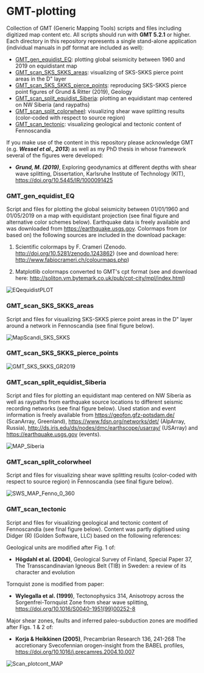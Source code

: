 # GMT-plotting
Collection of GMT (Generic Mapping Tools) scripts and files including digitized map content etc. All scripts should run with **GMT 5.2.1** or higher. Each directory in this repository represents a single stand-alone application (individual manuals in pdf format are included as well):

- [GMT_gen_equidist_EQ](#p00): plotting global seismicity between 1960 and 2019 on equidistant map
- [GMT_scan_SKS_SKKS_areas](#p1): visualizing of SKS-SKKS pierce point areas in the D" layer
- [GMT_scan_SKS_SKKS_pierce_points](#p21): reproducing SKS-SKKS pierce point figures of Grund & Ritter (2019), Geology
- [GMT_scan_split_equidist_Siberia](#p22): plotting an equidistant map centered on NW Siberia (and raypaths)
- [GMT_scan_split_colorwheel](#p2): visualizing shear wave splitting results (color-coded with respect to source region)
- [GMT_scan_tectonic](#p3): visualizing geological and tectonic content of Fennoscandia

If you make use of the content in this repository please acknowledge GMT (e.g. **_Wessel et al., 2013_**) as well as my PhD thesis in whose framework several of the figures were developed:

- **_Grund, M. (2019)_**, Exploring geodynamics at different depths with shear wave splitting, Dissertation, Karlsruhe Institute of Technology (KIT), https://doi.org/10.5445/IR/1000091425 

<a name="p00"></a>
### GMT_gen_equidist_EQ

Script and files for plotting the global seismicity between 01/01/1960 and 01/05/2019 on a map with equidistant projection (see final figure and alternative color schemes below). Earthquake data is freely available and was downloaded from https://earthquake.usgs.gov.
Colormaps from (or based on) the following sources are included in the download package:

  1) Scientific colormaps by F. Crameri (Zenodo. http://doi.org/10.5281/zenodo.1243862)
    (see and download here: http://www.fabiocrameri.ch/colourmaps.php)

  2) Matplotlib colormaps converted to GMT's cpt format (see and download here: http://soliton.vm.bytemark.co.uk/pub/cpt-city/mpl/index.html)





![EQequidistPLOT](https://user-images.githubusercontent.com/23025878/58618395-d9bfc200-82c2-11e9-8432-8299a18c3f33.png)


<a name="p1"></a>
### GMT_scan_SKS_SKKS_areas

Script and files for visualizing SKS-SKKS pierce point areas in the D" layer around a network in Fennoscandia (see final figure below).

![MapScandi_SKS_SKKS](https://user-images.githubusercontent.com/23025878/57453757-7b756580-7267-11e9-8618-c0f51034ef4b.png)

### GMT_scan_SKS_SKKS_pierce_points
<a name="p21"></a>

![GMT_SKS_SKKS_GR2019](https://user-images.githubusercontent.com/23025878/58184186-ea63ad00-7cb0-11e9-99b7-140df5103785.png)

<a name="p22"></a>
### GMT_scan_split_equidist_Siberia

Script and files for plotting an equidistant map centered on NW Siberia as well as raypaths from earthquake source locations to different seismic recording networks (see final figure below). Used station and event information is freely available from https://geofon.gfz-potsdam.de/ (ScanArray, Greenland), https://www.fdsn.org/networks/det/ (AlpArray, Russia),  http://ds.iris.edu/ds/nodes/dmc/earthscope/usarray/ (USArray) and https://earthquake.usgs.gov (events). 

![MAP_Siberia](https://user-images.githubusercontent.com/23025878/57537067-cf567c00-7345-11e9-9ab0-68dbdd6d2220.png)


<a name="p2"></a>
### GMT_scan_split_colorwheel

Script and files for visualizing shear wave splitting results (color-coded with respect to source region) in Fennoscandia (see final figure below).

![SWS_MAP_Fenno_0_360](https://user-images.githubusercontent.com/23025878/57454697-bbd5e300-7269-11e9-9860-b71d8c557fce.png)

<a name="p3"></a>                        
### GMT_scan_tectonic

Script and files for visualizing geological and tectonic content of Fennoscandia (see final figure below). Content was partly digitised using Didger (R) (Golden Software, LLC) based on the following references:

Geological units are modified after Fig. 1 of:
- **Högdahl et al. (2004)**, Geological Survey of Finland, Special Paper 37, The Transscandinavian Igneous Belt (TIB) in Sweden: a review of its character and evolution

Tornquist zone is modified from paper:
- **Wylegalla et al. (1999)**, Tectonophysics 314, Anisotropy across the Sorgenfrei-Tornquist Zone from shear wave splitting, https://doi.org/10.1016/S0040-1951(99)00252-8

Major shear zones, faults and inferred paleo-subduction zones are modified after Figs. 1 & 2 of:
- **Korja & Heikkinen (2005)**, Precambrian Research 136, 241-268 The accretionary Svecofennian orogen-insight from the BABEL profiles, https://doi.org/10.1016/j.precamres.2004.10.007


![Scan_plotcont_MAP](https://user-images.githubusercontent.com/23025878/57081965-174a2300-6cf6-11e9-8e85-34d4c71c302a.png)
